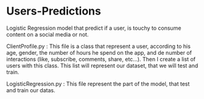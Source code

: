 # Users-Predictions
Logistic Regression model that predict if a user, is touchy to consume content on a social media or not.


ClientProfile.py :
This file is a class that represent a user, according to his age, gender, the number of hours he spend on the app, and de number of interactions (like, subscribe, comments, share, etc...).
Then I create a list of users with this class. This list will represent our dataset, that we will test and train.

LogisticRegression.py :
This file represent the part of the model, that test and train our datas.
